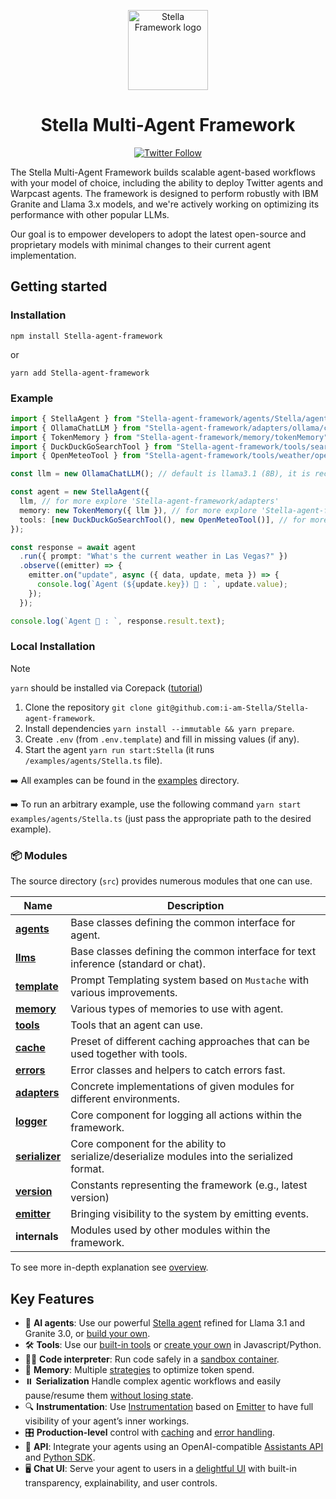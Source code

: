 <p align="center">
    <img alt="Stella Framework logo" src="/docs/assets/Stella.jpg" height="128">
    <h1 align="center">Stella Multi-Agent Framework</h1>
</p>

<p align="center">
  <!-- Twitter Badge -->
  <a href="https://twitter.com/Stella_agent">
    <img src="https://img.shields.io/twitter/follow/Stella_agent?style=social" alt="Twitter Follow"/>
  </a>
</p>


The Stella Multi-Agent Framework builds scalable agent-based workflows with your model of choice, including the ability to deploy Twitter agents and Warpcast agents. The framework is designed to perform robustly with IBM Granite and Llama 3.x models, and we're actively working on optimizing its performance with other popular LLMs.

Our goal is to empower developers to adopt the latest open-source and proprietary models with minimal changes to their current agent implementation.



## Getting started


### Installation

```shell
npm install Stella-agent-framework
```

or

```shell
yarn add Stella-agent-framework
```

### Example

```ts
import { StellaAgent } from "Stella-agent-framework/agents/Stella/agent";
import { OllamaChatLLM } from "Stella-agent-framework/adapters/ollama/chat";
import { TokenMemory } from "Stella-agent-framework/memory/tokenMemory";
import { DuckDuckGoSearchTool } from "Stella-agent-framework/tools/search/duckDuckGoSearch";
import { OpenMeteoTool } from "Stella-agent-framework/tools/weather/openMeteo";

const llm = new OllamaChatLLM(); // default is llama3.1 (8B), it is recommended to use 70B model

const agent = new StellaAgent({
  llm, // for more explore 'Stella-agent-framework/adapters'
  memory: new TokenMemory({ llm }), // for more explore 'Stella-agent-framework/memory'
  tools: [new DuckDuckGoSearchTool(), new OpenMeteoTool()], // for more explore 'Stella-agent-framework/tools'
});

const response = await agent
  .run({ prompt: "What's the current weather in Las Vegas?" })
  .observe((emitter) => {
    emitter.on("update", async ({ data, update, meta }) => {
      console.log(`Agent (${update.key}) 🤖 : `, update.value);
    });
  });

console.log(`Agent 🤖 : `, response.result.text);
```


### Local Installation

> [!NOTE]
>
> `yarn` should be installed via Corepack ([tutorial](https://yarnpkg.com/corepack))

1. Clone the repository `git clone git@github.com:i-am-Stella/Stella-agent-framework`.
2. Install dependencies `yarn install --immutable && yarn prepare`.
3. Create `.env` (from `.env.template`) and fill in missing values (if any).
4. Start the agent `yarn run start:Stella` (it runs `/examples/agents/Stella.ts` file).

➡️ All examples can be found in the [examples](/examples) directory.

➡️ To run an arbitrary example, use the following command `yarn start examples/agents/Stella.ts` (just pass the appropriate path to the desired example).

### 📦 Modules

The source directory (`src`) provides numerous modules that one can use.

| Name                                             | Description                                                                                 |
| ------------------------------------------------ | ------------------------------------------------------------------------------------------- |
| [**agents**](/docs/agents.md)                    | Base classes defining the common interface for agent.                                       |
| [**llms**](/docs/llms.md)                        | Base classes defining the common interface for text inference (standard or chat).           |
| [**template**](/docs/templates.md)               | Prompt Templating system based on `Mustache` with various improvements.                     |
| [**memory**](/docs/memory.md)                    | Various types of memories to use with agent.                                                |
| [**tools**](/docs/tools.md)                      | Tools that an agent can use.                                                                |
| [**cache**](/docs/cache.md)                      | Preset of different caching approaches that can be used together with tools.                |
| [**errors**](/docs/errors.md)                    | Error classes and helpers to catch errors fast.                                             |
| [**adapters**](/docs/llms.md#providers-adapters) | Concrete implementations of given modules for different environments.                       |
| [**logger**](/docs/logger.md)                    | Core component for logging all actions within the framework.                                |
| [**serializer**](/docs/serialization.md)         | Core component for the ability to serialize/deserialize modules into the serialized format. |
| [**version**](/docs/version.md)                  | Constants representing the framework (e.g., latest version)                                 |
| [**emitter**](/docs/emitter.md)                  | Bringing visibility to the system by emitting events.                                       |
| **internals**                                    | Modules used by other modules within the framework.                                         |

To see more in-depth explanation see [overview](/docs/overview.md).

## Key Features

- 🤖 **AI agents**: Use our powerful [Stella agent](/docs/agents.md) refined for Llama 3.1 and Granite 3.0, or [build your own](/docs/agents.md).
- 🛠️ **Tools**: Use our [built-in tools](/docs/tools.md) or [create your own](/docs/tools.md) in Javascript/Python.
- 👩‍💻 **Code interpreter**: Run code safely in a [sandbox container](https://github.com/i-am-Stella/Stella-code-interpreter).
- 💾 **Memory**: Multiple [strategies](/docs/memory.md) to optimize token spend.
- ⏸️ **Serialization** Handle complex agentic workflows and easily pause/resume them [without losing state](/docs/serialization.md).
- 🔍 **Instrumentation**: Use [Instrumentation](/docs/instrumentation.md) based on [Emitter](/docs/emitter.md) to have full visibility of your agent’s inner workings.
- 🎛️ **Production-level** control with [caching](/docs/cache.md) and [error handling](/docs/errors.md).
- 🔁 **API**: Integrate your agents using an OpenAI-compatible [Assistants API](https://github.com/i-am-Stella/Stella-api) and [Python SDK](https://github.com/i-am-Stella/Stella-python-sdk).
- 🖥️ **Chat UI**: Serve your agent to users in a [delightful UI](https://github.com/i-am-Stella/Stella-ui) with built-in transparency, explainability, and user controls.


